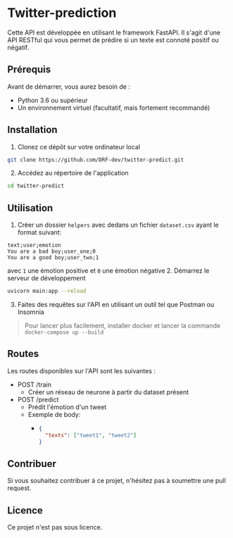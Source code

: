 # Twitter-prediction
Cette API est développée en utilisant le framework FastAPI. Il s'agit d'une API RESTful qui vous permet de prédire si un texte est connoté positif ou négatif.

## Prérequis
Avant de démarrer, vous aurez besoin de :
- Python 3.6 ou supérieur
- Un environnement virtuel (facultatif, mais fortement recommandé)

## Installation
1. Clonez ce dépôt sur votre ordinateur local
```bash
git clone https://github.com/DRF-dev/twitter-predict.git
```
2. Accédez au répertoire de l'application
```bash
cd twitter-predict
```

## Utilisation
1. Créer un dossier `helpers` avec dedans un fichier `dataset.csv` ayant le format suivant:
```csv
text;user;emotion
You are a bad boy;user_one;0
You are a good boy;user_two;1
```
avec `1` une émotion positive et `0` une émotion négative
2. Démarrez le serveur de développement
```bash
uvicorn main:app --reload
```
3. Faites des requêtes sur l'API en utilisant un outil tel que Postman ou Insomnia

> Pour lancer plus facilement, installer docker et lancer la commande `docker-compose up --build`

## Routes
Les routes disponibles sur l'API sont les suivantes :
- POST /train
  - Créer un réseau de neurone à partir du dataset présent
- POST /predict
  - Prédit l'émotion d'un tweet
  - Exemple de body:
    - ```json
      {
        "texts": ["tweet1", "tweet2"]
      }
      ```

## Contribuer
Si vous souhaitez contribuer à ce projet, n'hésitez pas à soumettre une pull request.

## Licence
Ce projet n'est pas sous licence.